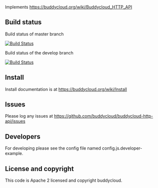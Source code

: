 Implements https://buddycloud.org/wiki/Buddycloud_HTTP_API


## Build status

Build status of master branch

[![Build Status](https://travis-ci.org/buddycloud/buddycloud-http-api.svg?branch=master)](https://travis-ci.org/buddycloud/buddycloud-http-api)

Build status of the develop branch

[![Build Status](https://travis-ci.org/buddycloud/buddycloud-http-api.svg?branch=develop)](https://travis-ci.org/buddycloud/buddycloud-http-api)

## Install

Install documentation is at https://buddycloud.org/wiki/Install

## Issues

Please log any issues at https://github.com/buddycloud/buddycloud-http-api/issues


## Developers

For developing please see the config file named config.js.developer-example.


## License and copyright

This code is Apache 2 licensed and copyright buddycloud.

